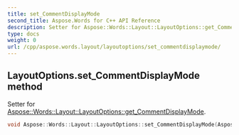 ```yaml
---
title: set_CommentDisplayMode
second_title: Aspose.Words for C++ API Reference
description: Setter for Aspose::Words::Layout::LayoutOptions::get_CommentDisplayMode. 
type: docs
weight: 0
url: /cpp/aspose.words.layout/layoutoptions/set_commentdisplaymode/
---
```

## LayoutOptions.set_CommentDisplayMode method


Setter for [Aspose::Words::Layout::LayoutOptions::get_CommentDisplayMode](./get_commentdisplaymode/).

```cpp
void Aspose::Words::Layout::LayoutOptions::set_CommentDisplayMode(Aspose::Words::Layout::CommentDisplayMode value)
```

